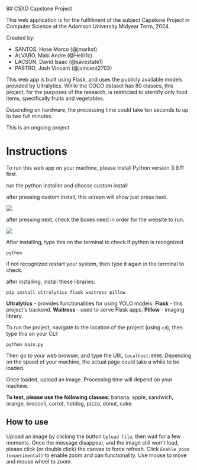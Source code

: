 8# CSXD Capstone Project

This web application is for the fulfillment of the subject Capstone Project in Computer Science at the Adamson University Midyear Term, 2024.

Created by:
* SANTOS, Hose Marco (@jmarkst)
* ALVARO, Maki Andre (@Hellr1c)
* LACSON, David Isaac (@savestate1)
* PASTRO, Josh Vincent (@jvincent2703) 

This web app is built using Flask, and uses the publicly available models provided by Ultralytics. While the COCO dataset has 80 classes, this project, for the purposes of the research, is restricted to identify only food items, specifically fruits and vegetables.

Depending on hardware, the processing time could take ten seconds to up to two full minutes.

This is an ongoing project.

# Instructions

To run this web app on your machine, please install Python version 3.9.11 first.

run the python installer and choose custom install

after pressing custom install, this screen will show just press next.

<img src="./test/Pythonnext.png"/>

after pressing next, check the boxes need in order for the website to run.

<img src="./test/Pythoncheckbox.png"/>

After installing, type this on the terminal to check if python is recognized

```
python
```
if not recognized restart your system, then type it again in the terminal to check.

after installing, install these libraries:

```
pip install ultralytics flask waitress pillow
```

**Ultralytics** - provides functionalities for using YOLO models.
**Flask** - this project's backend.
**Waitress** - used to serve Flask apps.
**Pillow** - imaging library.

To run the project, navigate to the location of the project (using `cd`), then type this on your CLI:

```
python main.py
```

Then go to your web browser, and type the URL `localhost:8080`. Depending on the speed of your machine, the actual page could take a while to be loaded.

Once loaded, upload an image. Processing time will depend on your machine.

**To test, please use the following classes:** banana, apple, sandwich, orange, broccoli, carrot, hotdog, pizza, donut, cake.

## How to use

Upload an image by clicking the button `Upload file`, then wait for a few moments. Once the message disappear, and the image still won't load, please click (or double click) the canvas to force refresh. Click `Enable zoom (experimental)` to enable zoom and pan functionality. Use mouse to move and mouse wheel to zoom.
